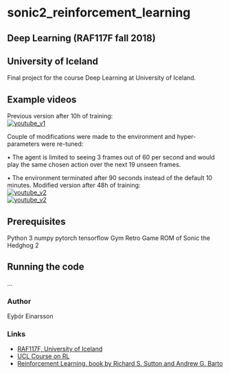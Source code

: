 # sonic2_reinforcement_learning
## Deep Learning (RAF117F fall 2018)
## University of Iceland

Final project for the course Deep Learning at University of Iceland.

## Example videos
Previous version after 10h of training:  
[![youtube_v1](https://j.gifs.com/Yvj9pW.gif)](https://youtu.be/mKLSF36KtOY)

Couple of modifications were made to the environment and hyper-parameters were re-tuned:

• The agent is limited to seeing 3 frames out of 60 per second and would play the same
chosen action over the next 19 unseen frames.

• The environment terminated after 90 seconds instead of the default 10 minutes.
Modified version after 48h of training:   
[![youtube_v2](https://j.gifs.com/jqE9QB.gif)](https://youtu.be/FdN4oRy5g6E)  
[![youtube_v2](https://gifs.com/gif/sonic-the-hedgehog-2-v-2-dqn-after-48-hours-of-training-Yvj9pW)](https://youtu.be/FdN4oRy5g6E)

## Prerequisites
Python 3 
numpy
pytorch
tensorflow
Gym Retro
Game ROM of Sonic the Hedghog 2

## Running the code
...

### Author
Eyþór Einarsson

### Links
* [RAF117F, University of Iceland](https://ugla.hi.is/kennsluskra/index.php?sid=&tab=nam&chapter=namskeid&id=70970220186)
* [UCL Course on RL](http://www0.cs.ucl.ac.uk/staff/d.silver/web/Teaching.html)
* [Reinforcement Learning, book by Richard S. Sutton and Andrew G. Barto](http://incompleteideas.net/book/the-book-2nd.html)

